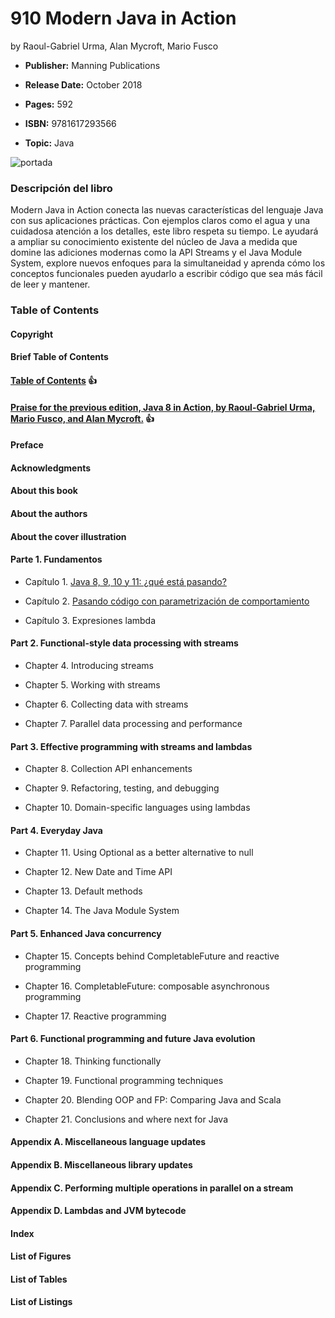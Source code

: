 # 910 Modern Java in Action

by Raoul-Gabriel Urma, Alan Mycroft, Mario Fusco

* **Publisher:** Manning Publications

* **Release Date:** October 2018

* **Pages:** 592 

* **ISBN:** 9781617293566

* **Topic:** Java

![portada](https://github.com/adolfodelarosades/Java/blob/master/temarios/910_Modern_Java_in_Action/images/910-portada.png)

### Descripción del libro

Modern Java in Action conecta las nuevas características del lenguaje Java con sus aplicaciones prácticas. Con ejemplos claros como el agua y una cuidadosa atención a los detalles, este libro respeta su tiempo. Le ayudará a ampliar su conocimiento existente del núcleo de Java a medida que domine las adiciones modernas como la API Streams y el Java Module System, explore nuevos enfoques para la simultaneidad y aprenda cómo los conceptos funcionales pueden ayudarlo a escribir código que sea más fácil de leer y mantener.


### Table of Contents

#### Copyright

#### Brief Table of Contents

#### [Table of Contents](https://github.com/adolfodelarosades/Java/blob/master/temarios/910_Modern_Java_in_Action/000_TableOfContents.md) 👍

#### [Praise for the previous edition, Java 8 in Action, by Raoul-Gabriel Urma, Mario Fusco, and Alan Mycroft.](https://github.com/adolfodelarosades/Java/blob/master/temarios/910_Modern_Java_in_Action/000_Praise.md) 👍

#### Preface

#### Acknowledgments

#### About this book

#### About the authors

#### About the cover illustration

#### Parte 1. Fundamentos

* Capítulo 1. [Java 8, 9, 10 y 11: ¿qué está pasando?](910_Modern_Java_in_Action/01_Java_8_9_10_y_11.md)

* Capítulo 2. [Pasando código con parametrización de comportamiento](910_Modern_Java_in_Action/02_Pasando_codigo.md)

* Capítulo 3. Expresiones lambda

#### Part 2. Functional-style data processing with streams

* Chapter 4. Introducing streams

* Chapter 5. Working with streams

* Chapter 6. Collecting data with streams

* Chapter 7. Parallel data processing and performance

#### Part 3. Effective programming with streams and lambdas

* Chapter 8. Collection API enhancements

* Chapter 9. Refactoring, testing, and debugging

* Chapter 10. Domain-specific languages using lambdas

#### Part 4. Everyday Java

* Chapter 11. Using Optional as a better alternative to null

* Chapter 12. New Date and Time API

* Chapter 13. Default methods

* Chapter 14. The Java Module System

#### Part 5. Enhanced Java concurrency

* Chapter 15. Concepts behind CompletableFuture and reactive programming

* Chapter 16. CompletableFuture: composable asynchronous programming

* Chapter 17. Reactive programming

#### Part 6. Functional programming and future Java evolution

* Chapter 18. Thinking functionally

* Chapter 19. Functional programming techniques

* Chapter 20. Blending OOP and FP: Comparing Java and Scala

* Chapter 21. Conclusions and where next for Java

#### Appendix A. Miscellaneous language updates

#### Appendix B. Miscellaneous library updates

#### Appendix C. Performing multiple operations in parallel on a stream

#### Appendix D. Lambdas and JVM bytecode

#### Index

#### List of Figures

#### List of Tables

#### List of Listings
